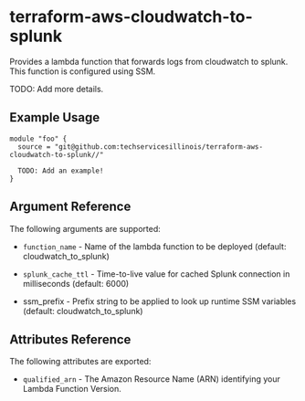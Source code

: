 # terraform-aws-cloudwatch-to-splunk

Provides a lambda function that forwards logs from cloudwatch to
splunk. This function is configured using SSM.

TODO: Add more details.

Example Usage
-----------------

```hcl
module "foo" {
  source = "git@github.com:techservicesillinois/terraform-aws-cloudwatch-to-splunk//"

  TODO: Add an example!
}
```

Argument Reference
-----------------

The following arguments are supported:

* `function_name` - Name of the lambda function to be deployed
(default: cloudwatch_to_splunk)

* `splunk_cache_ttl` - Time-to-live value for cached Splunk connection
in milliseconds (default: 6000)

* ssm_prefix - Prefix string to be applied to look up runtime SSM
variables (default: cloudwatch_to_splunk)

Attributes Reference
--------------------

The following attributes are exported:

* `qualified_arn` - The Amazon Resource Name (ARN) identifying your
Lambda Function Version.
